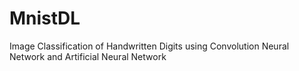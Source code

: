 # MnistDL
Image Classification of Handwritten Digits using Convolution Neural Network and Artificial Neural Network
